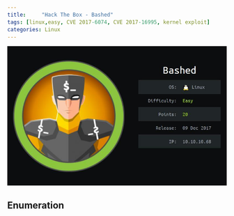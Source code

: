 ```yaml
---
title:     "Hack The Box - Bashed"
tags: [linux,easy, CVE 2017-6074, CVE 2017-16995, kernel exploit]
categories: Linux
---
```


![1.jpg](https://raw.githubusercontent.com/an4kein/an4kein.github.io/master/img/htb-bashed/1.jpg)

## Enumeration

